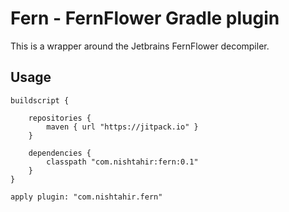 # Fern - FernFlower Gradle plugin

This is a wrapper around the Jetbrains FernFlower decompiler.

## Usage

```
buildscript {

    repositories {
        maven { url "https://jitpack.io" }
    }

    dependencies {
        classpath "com.nishtahir:fern:0.1"
    }
}

apply plugin: "com.nishtahir.fern"

```

